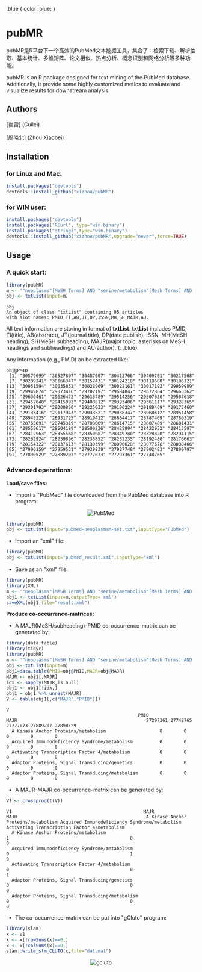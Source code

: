 .blue {
  color: blue;
}


pubMR
==========
pubMR是R平台下一个高效的PubMed文本挖掘工具，集合了：检索下载、解析抽取、基本统计、多维矩阵、论文相似、热点分析、概念识别和网络分析等多种功能。

pubMR is an R package designed for text mining of the PubMed database. Additionally, it provide some highly customized metics to evaluate and visualize results for downstream analysis.


## Authors

[崔雷] (Cuilei)

[周晓北] (Zhou Xiaobei)

## Installation
### for Linux and Mac:

```r
install.packages("devtools")
devtools::install_github("xizhou/pubMR")
```

### for WIN user:

```r
install.packages("devtools")
install.packages("RCurl", type="win.binary")
install.packages("stringi",type="win.binary")
devtools::install_github("xizhou/pubMR",upgrade="never",force=TRUE)
```

<!-- 
## Vignettes
pubMR.pdf](https://github.com/xizhou/pubMR/tree/master/vignettes/pubMR.pdf)
 -->
 
## Usage
### A quick start:
```r
library(pubMR)
m <- '"neoplasms"[MeSH Terms] AND "serine/metabolism"[Mesh Terms] AND ("2017/01/01"[PDAT] : "2018/12/31"[PDAT])'
obj <- txtList(input=m)
```

```text
obj
An object of class "txtList" containing 95 articles
with slot names: PMID,TI,AB,JT,DP,ISSN,MH,SH,MAJR,AU.
```
All text information are storing in format of **txtList**. **txtList** includes PMID, TI(title), AB(abstract), JT(journal title), DP(date publish), ISSN,
MH(MeSH heading), SH(MeSH subheading), MAJR(major topic, asterisks on MeSH headings and subheadings) and AU(author).
{: .blue} 

Any information (e.g., PMID) an be extracted like:
```text
obj@PMID
 [1] "30579699" "30527807" "30487607" "30413706" "30409761" "30217568"
 [7] "30209241" "30166347" "30157431" "30124210" "30118680" "30106121"
[13] "30051594" "30035852" "30028969" "30022161" "30017192" "29959989"
[19] "29949874" "29873416" "29702197" "29684847" "29672864" "29663362"
[25] "29636461" "29626472" "29615789" "29514256" "29507620" "29507618"
[31] "29452640" "29415992" "29408512" "29393406" "29361117" "29328365"
[37] "29301793" "29300860" "29225033" "29196224" "29180469" "29175460"
[43] "29133416" "29117943" "29038521" "29038347" "28960612" "28951458"
[49] "28945225" "28931725" "28919412" "28864417" "28787469" "28780319"
[55] "28765091" "28745319" "28708069" "28614715" "28607489" "28601431"
[61] "28555617" "28504189" "28500236" "28425994" "28422952" "28415597"
[67] "28412963" "28355568" "28350087" "28349780" "28328320" "28294115"
[73] "28262924" "28259896" "28236852" "28232235" "28192480" "28176663"
[79] "28154322" "28137613" "28130399" "28090628" "28077578" "28038466"
[85] "27996159" "27959531" "27939839" "27927748" "27902483" "27890797"
[91] "27890529" "27889207" "27777073" "27297361" "27748765"
```
 
### Advanced operations:
**Load/save files:** 
- Import a "PubMed" file downloaded from the PubMed database into R program:

<p align="center">
  <img src="https://github.com/xizhou/pubMR/blob/master/screenshot.png?raw=true" alt="PubMed"/>
</p>

```r
library(pubMR)
obj <- txtList(input="pubmed-neoplasmsM-set.txt",inputType="PubMed")
```
- import an "xml" file:
```r
library(pubMR)
obj <- txtList(input="pubmed_result.xml",inputType="xml")
```
- Save as an "xml" file:
```r
library(pubMR)
library(XML)
m <- '"neoplasms"[MeSH Terms] AND "serine/metabolism"[Mesh Terms] AND ("2017/01/01"[PDAT] : "2018/12/31"[PDAT])'
obj1 <- txtList(input=m,outputType='xml')
saveXML(obj1,file="result.xml")
```
**Produce co-occurrence-matrices:** 
- A MAJR(MeSH/subheading)-PMID co-occurrence-matrix can be generated by:
```r
library(data.table)
library(tidyr)
library(pubMR)
m <- '"neoplasms"[MeSH Terms] AND "serine/metabolism"[Mesh Terms] AND ("2017/01/01"[PDAT] : "2018/12/31"[PDAT])'
obj <- txtList(input=m)
obj1=data.table(PMID=obj@PMID,MAJR=obj@MAJR)
MAJR <- obj1[,MAJR]
idx <- sapply(MAJR,is.null)
obj1 <- obj1[!idx,]
obj1 = obj1 %>% unnest(MAJR) 
V <- table(obj1[,c("MAJR","PMID")])
```
```text
V
                                                 PMID
MAJR                                                27297361 27748765 27777073 27889207 27890529
  A Kinase Anchor Proteins/metabolism                    0        0        0        0        0
  Acquired Immunodeficiency Syndrome/metabolism          0        0        0        0        0
  Activating Transcription Factor 4/metabolism           0        0        0        0        0
  Adaptor Proteins, Signal Transducing/genetics          0        0        0        0        0
  Adaptor Proteins, Signal Transducing/metabolism        0        0        0        0        0
```

- A MAJR-MAJR co-occurrence-matrix can be generated by:
```r
V1 <- crossprod(t(V))
```
```text
V1                                                 MAJR
MAJR                                                A Kinase Anchor Proteins/metabolism Acquired Immunodeficiency Syndrome/metabolism Activating Transcription Factor 4/metabolism
  A Kinase Anchor Proteins/metabolism                                               1                                             0                                            0
  Acquired Immunodeficiency Syndrome/metabolism                                     0                                             1                                            0
  Activating Transcription Factor 4/metabolism                                      0                                             0                                            1
  Adaptor Proteins, Signal Transducing/genetics                                     0                                             0                                            0
  Adaptor Proteins, Signal Transducing/metabolism                                   0                                             0                                            0
```
- The co-occurrence-matrix can be put into "gCluto" program:
```r
library(slam)
x <- V1
x <- x[!rowSums(x)==0,] 
x <- x[!colSums(x)==0,] 
slam::write_stm_CLUTO(x,file="dat.mat")
```
<p align="center">
  <img src="https://github.com/xizhou/pubMR/blob/master/fig.png?raw=true" alt="gcluto"/>
</p>